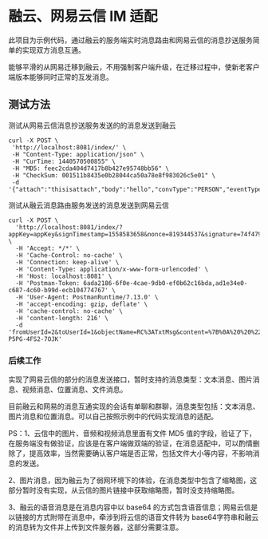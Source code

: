 # 融云、网易云信 IM 适配
此项目为示例代码，通过融云的服务端实时消息路由和网易云信的消息抄送服务简单的实现双方消息互通。

能够平滑的从网易迁移到融云，不用强制客户端升级，在迁移过程中，使新老客户端版本能够同时正常的互发消息。

## 测试方法

测试从网易云信消息抄送服务发送的的消息发送到融云
```
curl -X POST \
 'http://localhost:8081/index/' \
 -H "Content-Type: application/json" \
 -H "CurTime: 1440570500855" \
 -H "MD5: feec2cda404d7417b8b427e95748bb56" \
 -H "CheckSum: 001511b8435e0b28044ca50a78e8f983026c5e01" \
 -d '{"attach":"thisisattach","body":"hello","convType":"PERSON","eventType":"1","fromAccount":"111","fromClientType":"IOS","fromDeviceId":"thisisfromdeviceid","fromNick":"mike","msgTimestamp":"1441977355557","msgType":"TEXT","msgidClient":"1234567","msgidServer":"3456789","resendFlag":"0","to":"222"}' 

```

测试从融云消息路由服务发送的消息发送到网易云信

```
curl -X POST \
  'http://localhost:8081/index/?appKey=appKey&signTimestamp=1558583658&nonce=819344537&signature=74f479512b2dc0b299812cb86c293211793f5f27' \
  -H 'Accept: */*' \
  -H 'Cache-Control: no-cache' \
  -H 'Connection: keep-alive' \
  -H 'Content-Type: application/x-www-form-urlencoded' \
  -H 'Host: localhost:8081' \
  -H 'Postman-Token: 6ada2186-6f0e-4cae-9db0-ef0b62c16bda,ad1e34e0-c687-4c60-b99d-ecb104774767' \
  -H 'User-Agent: PostmanRuntime/7.13.0' \
  -H 'accept-encoding: gzip, deflate' \
  -H 'cache-control: no-cache' \
  -H 'content-length: 216' \
  -d 'fromUserId=2&toUserId=1&objectName=RC%3ATxtMsg&content=%7B%0A%20%20%22content%22%3A%22Hello%20world!%22%2C%0A%20%20%22extra%22%3A%22%22%0A%7D&channelType=PERSON&msgTimestamp=1408710653491&msgUID=596E-P5PG-4FS2-7OJK'
```

### 后续工作

实现了网易云信的部分的消息发送接口，暂时支持的消息类型：文本消息、图片消息、视频消息、位置消息、文件消息。

目前融云和网易的消息互通实现的会话有单聊和群聊，消息类型包括：文本消息、图片消息和位置消息。可以自己按照示例中的代码实现消息的适配。

PS：1、云信中的图片、音频和视频消息里面有文件 MD5 值的字段，验证了下，在服务端没有做验证，应该是在客户端做双端的验证，在消息适配中，可以酌情删除了，提高效率，当然需要确认客户端是否正常，包括文件大小等内容，不影响消息的发送。

2、图片消息，因为融云为了弱网环境下的体验，在消息类型中包含了缩略图，这部分暂时没有实现，从云信的图片链接中获取缩略图，暂时没支持缩略图。

3、融云的语音消息是在消息内容中以 base64 的方式包含语音信息；网易云信是以链接的方式附带在消息中，牵涉到将云信的语音文件转为 base64字符串和融云的消息转为文件并上传到文件服务器，这部分需要注意。

